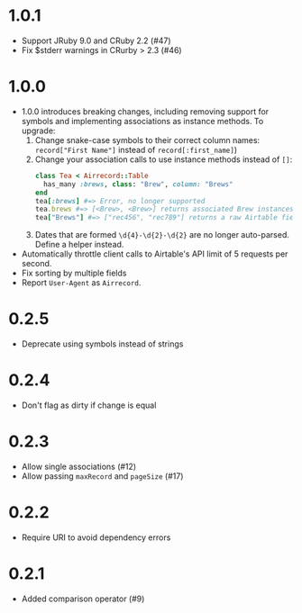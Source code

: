 # 1.0.1
* Support JRuby 9.0 and CRuby 2.2 (#47)
* Fix $stderr warnings in CRurby > 2.3 (#46)

# 1.0.0

* 1.0.0 introduces breaking changes, including removing support for symbols and
  implementing associations as instance methods. To upgrade:
  1. Change snake-case symbols to their correct column names:
    `record["First Name"]` instead of `record[:first_name]`)
  2. Change your association calls to use instance methods instead of `[]`:
      ```ruby
      class Tea < Airrecord::Table
        has_many :brews, class: "Brew", column: "Brews"
      end
      tea[:brews] #=> Error, no longer supported
      tea.brews #=> [<Brew>, <Brew>] returns associated Brew instances
      tea["Brews"] #=> ["rec456", "rec789"] returns a raw Airtable field
      ```
  3. Dates that are formed `\d{4}-\d{2}-\d{2}` are no longer auto-parsed. Define a helper instead.
* Automatically throttle client calls to Airtable's API limit of 5 requests per second.
* Fix sorting by multiple fields
* Report `User-Agent` as `Airrecord`.

# 0.2.5

* Deprecate using symbols instead of strings

# 0.2.4

* Don't flag as dirty if change is equal

# 0.2.3

* Allow single associations (#12)
* Allow passing `maxRecord` and `pageSize` (#17)

# 0.2.2

* Require URI to avoid dependency errors

# 0.2.1

* Added comparison operator (#9)
